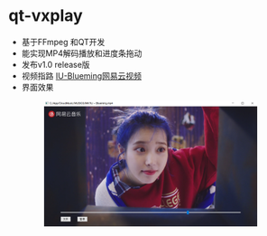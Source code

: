 # qt-vxplay

- 基于FFmpeg 和QT开发
- 能实现MP4解码播放和进度条拖动
- 发布v1.0 release版
- 视频指路 [IU-Blueming网易云视频](http://music.163.com/mv/?id=10903021&userid=618164109)
- 界面效果 
<p align="center">
<img src="https://github.com/nepleo/qt-vxplay/blob/master/src/Blueming-IU.png" width="75%" height="75%" alt="Blueming-IU"/>
</p>
